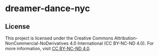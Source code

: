 # dreamer-dance-nyc

## License

This project is licensed under the Creative Commons Attribution-NonCommercial-NoDerivatives 4.0 International (CC BY-NC-ND 4.0). For more information, visit [CC BY-NC-ND 4.0](https://creativecommons.org/licenses/by-nc-nd/4.0/).
